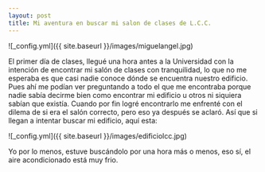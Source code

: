 ```yaml
---
layout: post
title: Mi aventura en buscar mi salon de clases de L.C.C. 
---
```


![_config.yml]({{ site.baseurl }}/images/miguelangel.jpg)

El primer día de clases, llegué una hora antes a la Universidad con la intención de encontrar mi salón de clases con tranquilidad,
lo que no me esperaba es que casi nadie conoce dónde se encuentra nuestro edificio. Pues ahí me podían ver preguntando a todo el que
me encontraba porque nadie sabía decirme bien como encontrar mi edificio u otros ni siquiera sabían que existía. Cuando por fin
logré encontrarlo me enfrenté con el dilema de si era el salón correcto, pero eso ya después se aclaró. Así que si
llegan a intentar buscar mi edificio, aquí esta:

![_config.yml]({{ site.baseurl }}/images/edificiolcc.jpg)

Yo por lo menos, estuve buscándolo por una hora más o menos, eso sí, el aire acondicionado está muy frio.
